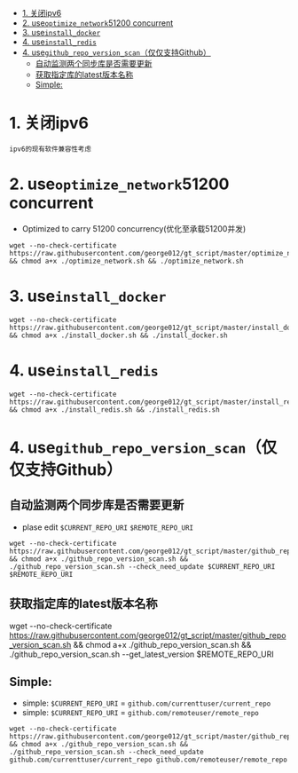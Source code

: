 <!-- TOC -->

- [1. 关闭ipv6](#1-关闭ipv6)
- [2. use`optimize_network`51200 concurrent](#2-useoptimize_network51200-concurrent)
- [3. use`install_docker`](#3-useinstall_docker)
- [4. use`install_redis`](#4-useinstall_redis)
- [4. use`github_repo_version_scan`（仅仅支持Github）](#4-usegithub_repo_version_scan仅仅支持github)
    - [自动监测两个同步库是否需要更新](#自动监测两个同步库是否需要更新)
    - [获取指定库的latest版本名称](#获取指定库的latest版本名称)
    - [Simple:](#simple)

<!-- /TOC -->

# 1. 关闭ipv6
```
ipv6的现有软件兼容性考虑
```

# 2. use`optimize_network`51200 concurrent
* Optimized to carry 51200 concurrency(优化至承载51200并发)
```
wget --no-check-certificate https://raw.githubusercontent.com/george012/gt_script/master/optimize_network.sh && chmod a+x ./optimize_network.sh && ./optimize_network.sh
```

# 3. use`install_docker`
```
wget --no-check-certificate https://raw.githubusercontent.com/george012/gt_script/master/install_docker.sh && chmod a+x ./install_docker.sh && ./install_docker.sh
```

# 4. use`install_redis`
```
wget --no-check-certificate https://raw.githubusercontent.com/george012/gt_script/master/install_redis.sh && chmod a+x ./install_redis.sh && ./install_redis.sh
```

# 4. use`github_repo_version_scan`（仅仅支持Github）
## 自动监测两个同步库是否需要更新
*   plase edit `$CURRENT_REPO_URI` `$REMOTE_REPO_URI`

```
wget --no-check-certificate https://raw.githubusercontent.com/george012/gt_script/master/github_repo_version_scan.sh && chmod a+x ./github_repo_version_scan.sh && ./github_repo_version_scan.sh --check_need_update $CURRENT_REPO_URI $REMOTE_REPO_URI
```

## 获取指定库的latest版本名称
wget --no-check-certificate https://raw.githubusercontent.com/george012/gt_script/master/github_repo_version_scan.sh && chmod a+x ./github_repo_version_scan.sh && ./github_repo_version_scan.sh --get_latest_version $REMOTE_REPO_URI

## Simple:
*   simple: `$CURRENT_REPO_URI` = `github.com/currenttuser/current_repo`
*   simple: `$CURRENT_REPO_URI` = `github.com/remoteuser/remote_repo`
```
wget --no-check-certificate https://raw.githubusercontent.com/george012/gt_script/master/github_repo_version_scan.sh && chmod a+x ./github_repo_version_scan.sh && ./github_repo_version_scan.sh --check_need_update github.com/currenttuser/current_repo github.com/remoteuser/remote_repo
```